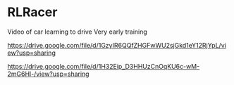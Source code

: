 # RLRacer

Video of car learning to drive
Very early training

https://drive.google.com/file/d/1GzyIR6QQfZHGFwWU2sjGkd1eY12RjYpL/view?usp=sharing

https://drive.google.com/file/d/1H32Eip_D3HHUzCnOqKU6c-wM-2mG6Hl-/view?usp=sharing
